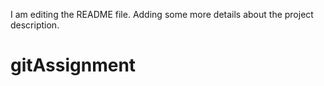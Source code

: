 I am editing the README file. Adding some more details about the project description.
# gitAssignment
